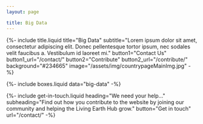```yaml
---
layout: page

title: Big Data
---
```


{%-
        include title.liquid
        title="Big Data"
        subtitle="Lorem ipsum dolor sit amet, consectetur adipiscing elit. Donec pellentesque tortor ipsum, nec sodales velit faucibus a. Vestibulum id laoreet mi."
        button1="Contact Us" button1_url="/contact/"
        button2="Contribute" button2_url="/contribute/"
        background="#234665" image="/assets/img/countrypageMainImg.jpg"
-%}

{%-
        include boxes.liquid
        data="big-data"
-%}

{%-
        include get-in-touch.liquid
        heading="We need your help&hellip;"
        subheading="Find out how you contribute to the website by joining our community and helping the Living Earth Hub grow."
        button="Get in touch"
        url="/contact/"
-%}